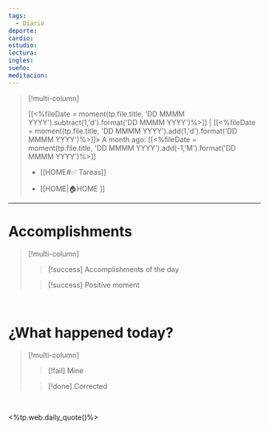 ```yaml
---
tags:
  - Diario
deporte: 
cardio: 
estudio: 
lectura: 
ingles: 
sueño: 
meditacion:
---
```


> [!multi-column]
>  
> [[<%fileDate = moment(tp.file.title, 'DD MMMM YYYY').subtract(1,'d').format('DD MMMM YYYY')%>]] | [[<%fileDate = moment(tp.file.title, 'DD MMMM YYYY').add(1,'d').format('DD MMMM YYYY')%>]]»
> A month ago: [[<%fileDate = moment(tp.file.title, 'DD MMMM YYYY').add(-1,'M').format('DD MMMM YYYY')%>]]
> 
> 
> - [[HOME#✅ Tareas]] 
> 
> - [[HOME|🏠HOME ]]

---

# Accomplishments

> [!multi-column]
> 
> > [!success] Accomplishments of the day
> > 
> 
> > [!success] Positive moment
> > 
> 


<br>

 # ¿What happened today? 
 
> [!multi-column] 
> 
> > [!fail] Mine
> > 
> >
> 
> > [!done] Corrected
> > 
> 

<br>

<%tp.web.daily_quote()%>

